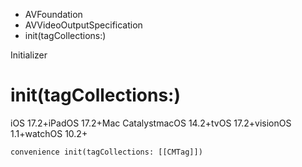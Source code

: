 

- AVFoundation
- AVVideoOutputSpecification
-  init(tagCollections:) 

Initializer

# init(tagCollections:)

iOS 17.2+iPadOS 17.2+Mac CatalystmacOS 14.2+tvOS 17.2+visionOS 1.1+watchOS 10.2+

``` source
convenience init(tagCollections: [[CMTag]])
```

